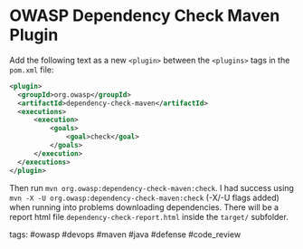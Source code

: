 # OWASP Dependency Check Maven Plugin

Add the following text as a new `<plugin>` between the `<plugins>` tags in the `pom.xml` file:

```xml
<plugin>
  <groupId>org.owasp</groupId>
  <artifactId>dependency-check-maven</artifactId>
  <executions>
	  <execution>
		  <goals>
			  <goal>check</goal>
		  </goals>
	  </execution>
  </executions>
</plugin>
```

Then run `mvn org.owasp:dependency-check-maven:check`. I had success using `mvn -X -U org.owasp:dependency-check-maven:check` (-X/-U flags added) when running into problems downloading dependencies. There will be a report html file `dependency-check-report.html` inside the `target/` subfolder.

tags: #owasp #devops #maven #java #defense #code_review
